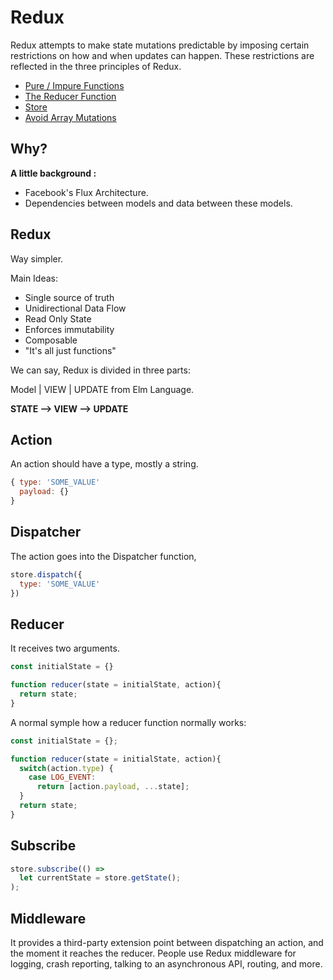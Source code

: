 # Redux

Redux attempts to make state mutations predictable by imposing certain restrictions on how and when updates can happen. These restrictions are reflected in the three principles of Redux.

- [Pure / Impure Functions](pure_impure_function.md) 
- [The Reducer Function](reducer_function.md)
- [Store](store.md)
- [Avoid Array Mutations](array_mutations.md)


## Why?

**A little background :**

- Facebook's Flux Architecture.
- Dependencies between models and data between these models.

## Redux

Way simpler.

Main Ideas:
 - Single source of truth
 - Unidirectional Data Flow
 - Read Only State
 - Enforces immutability
 - Composable
 - "It's all just functions"

We can say, Redux is divided in three parts:
 
Model | VIEW | UPDATE from Elm Language.

**STATE --> VIEW --> UPDATE**

## Action

An action should have a type, mostly a string.
```javascript
{ type: 'SOME_VALUE'
  payload: {}
}
```

## Dispatcher

The action goes into the Dispatcher function,

```javascript
store.dispatch({
  type: 'SOME_VALUE'
})
```


## Reducer
It receives two arguments.

```javascript
const initialState = {}

function reducer(state = initialState, action){
  return state;
}
```

A normal symple how a reducer function normally works:

```javascript
const initialState = {};

function reducer(state = initialState, action){
  switch(action.type) {
    case LOG_EVENT:
      return [action.payload, ...state];
  }
  return state;
}
```

## Subscribe

```javascript
store.subscribe(() =>
  let currentState = store.getState();
);
```

## Middleware

It provides a third-party extension point between dispatching an action, and the moment it reaches the reducer. People use Redux middleware for logging, crash reporting, talking to an asynchronous API, routing, and more.







